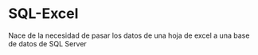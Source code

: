 # SQL-Excel
Nace de la necesidad de pasar los datos de una hoja de excel a una base de datos de SQL Server
